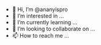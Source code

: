 - 👋 Hi, I’m @ananyispro
- 👀 I’m interested in ...
- 🌱 I’m currently learning ...
- 💞️ I’m looking to collaborate on ...
- 📫 How to reach me ...

<!---
ananyispro/ananyispro is a ✨ special ✨ repository because its `README.md` (this file) appears on your GitHub profile.
You can click the Preview link to take a look at your changes.
--->
